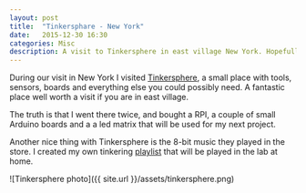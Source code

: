```yaml
---
layout: post
title:  "Tinkersphare - New York"
date:   2015-12-30 16:30
categories: Misc
description: A visit to Tinkersphere in east village New York. Hopefully we'll get a store like this in Sthlm someday as well.
---
```


During our visit in New York I visited [Tinkersphere], a small place with tools, sensors, boards and everything else you could possibly need. A fantastic place well worth a visit if you are in east village.  

The truth is that I went there twice, and bought a RPI, a couple of small Arduino boards and a a led matrix that will be used for my next project. 

Another nice thing with Tinkersphere is the 8-bit music they played in the store. I created my own tinkering [playlist] that will be played in the lab at home. 

![Tinkersphere photo]({{ site.url }}/assets/tinkersphere.png)

[Tinkersphere]:			http://tinkersphere.com/
[playlist]:				https://open.spotify.com/user/swedishwolf/playlist/6SL6aKOr69qrJXMZQXmQiR



